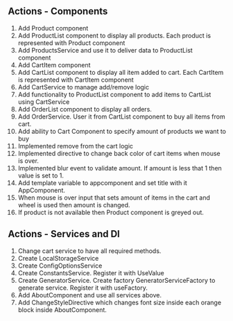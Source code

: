 ## Actions - Components 
1. Add Product component
2. Add ProductList component to display all products. Each product is represented with Product component
3. Add ProductsService and use it to deliver data to ProductList component
4. Add CartItem component
5. Add CartList component to display all item added to cart. Each CartItem is represented with CartItem component
6. Add CartService to manage add/remove logic
7. Add functionality to ProductList component to add items to CartList using CartService
8. Add OrderList component to display all orders. 
9. Add OrderService. User it from CartList component to buy all items from cart.
10. Add ability to Cart Component to specify amount of products we want to buy
11. Implemented remove from the cart logic
12. Implemented directive to change back color of cart items when mouse is over.
13. Implemented blur event to validate amount. If amount is less that 1 then value is set to 1.
14. Add template variable to appcomponent and set title with it AppComponent.
15. When mouse is over input that sets amount  of items in the cart and wheel is used then amount is changed. 
16. If product is not available then Product component is greyed out.

## Actions - Services and DI
1. Change cart service to have all required methods.
2. Create LocalStorageService
3. Create ConfigOptionsService
4. Create ConstantsService. Register it with UseValue
5. Create GeneratorService. Create factory GeneratorServiceFactory to generate service.  Register it with useFactory.
6. Add AboutComponent and use all services above.
7. Add ChangeStyleDirective which changes font size inside each orange block inside AboutComponent.